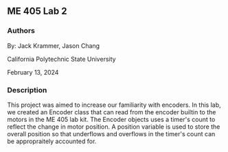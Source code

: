 ## ME 405 Lab 2

### Authors
By: Jack Krammer, Jason Chang

California Polytechnic State University

February 13, 2024


### Description
This project was aimed to increase our familiarity with encoders. In this lab, 
we created an Encoder class that can read from the encoder builtin to the motors 
in the ME 405 lab kit. The Encoder objects uses a timer's count to reflect the 
change in motor position. A position variable is used to store the overall 
position so that underflows and overflows in the timer's count can be appropraitely 
accounted for. 

